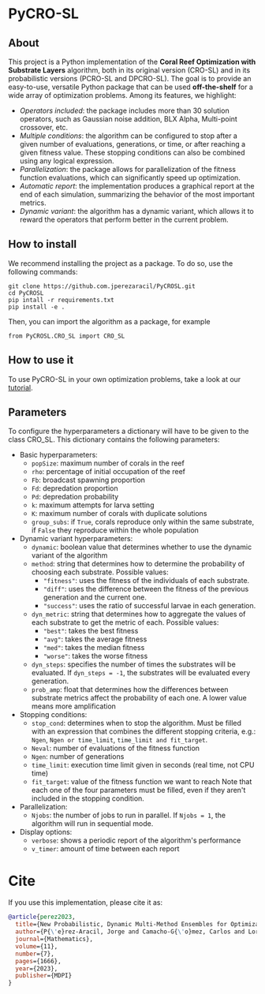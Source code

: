 # PyCRO-SL

## About

This project is a Python implementation of the **Coral Reef Optimization with Substrate Layers** algorithm, 
both in its original version (CRO-SL) and in its probabilistic versions (PCRO-SL and DPCRO-SL). The goal is to provide an
easy-to-use, versatile Python package that can be used **off-the-shelf** for a wide array of optimization problems. 
Among its features, we highlight:

- *Operators included*: the package includes more than 30 solution operators, such as Gaussian noise addition, BLX Alpha, Multi-point crossover, etc.
- *Multiple conditions*: the algorithm can be configured to stop after a given number of evaluations, generations, or time, or after reaching a given fitness value. These stopping conditions can also be combined using any logical expression.
- *Parallelization*: the package allows for parallelization of the fitness function evaluations, which can significantly speed up optimization.
- *Automatic report*: the implementation produces a graphical report at the end of each simulation, summarizing the behavior of the most important metrics.  
- *Dynamic variant*: the algorithm has a dynamic variant, which allows it to reward the operators that perform better in the current problem.

## How to install

We recommend installing the project as a package. To do so, use the following commands:

```
git clone https://github.com.jperezaracil/PyCROSL.git
cd PyCROSL
pip intall -r requirements.txt
pip install -e .
```

Then, you can import the algorithm as a package, for example

```
from PyCROSL.CRO_SL import CRO_SL
```

## How to use it

To use PyCRO-SL in your own optimization problems, take a look at our [tutorial](/Tutorials/guide.ipynb).

## Parameters

To configure the hyperparameters a dictionary will have to be given to the class CRO_SL.
This dictionary contains the following parameters:

- Basic hyperparameters:
    - `popSize`: maximum number of corals in the reef       
    - `rho`: percentage of initial occupation of the reef 
    - `Fb`: broadcast spawning proportion
    - `Fd`: depredation proportion
    - `Pd`: depredation probability
    - `k`: maximum attempts for larva setting               
    - `K`: maximum number of corals with duplicate solutions
    - `group_subs`: if `True`, corals reproduce only within the same substrate, if `False` they reproduce within the whole population
- Dynamic variant hyperparameters:
    - `dynamic`: boolean value that determines whether to use the dynamic variant of the algorithm
    - `method`: string that determines how to determine the probability of choosing each substrate. Possible values:
        - `"fitness"`: uses the fitness of the individuals of each substrate.
        - `"diff"`: uses the difference between the fitness of the previous generation and the current one.
        - `"success"`: uses the ratio of successful larvae in each generation.
    - `dyn_metric`: string that determines how to aggregate the values of each substrate to get the metric of each. Possible values:
        - `"best"`: takes the best fitness
        - `"avg"`: takes the average fitness
        - `"med"`: takes the median fitness
        - `"worse"`: takes the worse fitness
    - `dyn_steps`: specifies the number of times the substrates will be evaluated. If `dyn_steps = -1`, the substrates will be evaluated every generation. 
    - `prob_amp`: float that determines how the differences between substrate metrics affect the probability of each one. A lower value means more amplification
- Stopping conditions:
    - `stop_cond`: determines when to stop the algorithm. Must be filled with an expression that combines the different stopping criteria, e.g.: `Ngen`, `Ngen or time_limit`, `time_limit and fit_target`.
    - `Neval`: number of evaluations of the fitness function
    - `Ngen`: number of generations
    - `time_limit`: execution time limit given in seconds (real time, not CPU time)
    - `fit_target`: value of the fitness function we want to reach
    Note that each one of the four parameters must be filled, even if they aren't included in the stopping condition.
- Parallelization:
    - `Njobs`: the number of jobs to run in parallel. If `Njobs = 1`, the algorithm will run in sequential mode.
- Display options:
    - `verbose`: shows a periodic report of the algorithm's performance
    - `v_timer`: amount of time between each report

# Cite

If you use this implementation, please cite it as:

```bibtex
@article{perez2023,
  title={New Probabilistic, Dynamic Multi-Method Ensembles for Optimization Based on the CRO-SL},
  author={P{\'e}rez-Aracil, Jorge and Camacho-G{\'o}mez, Carlos and Lorente-Ramos, Eugenio and Marina, Cosmin M and Cornejo-Bueno, Laura M and Salcedo-Sanz, Sancho},
  journal={Mathematics},
  volume={11},
  number={7},
  pages={1666},
  year={2023},
  publisher={MDPI}
}
```
